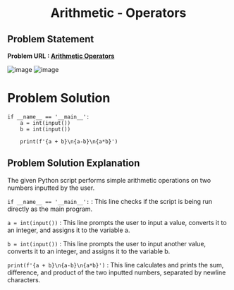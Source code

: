 <h1 align='center'>Arithmetic - Operators</h1>

## Problem Statement 
**Problem URL : [Arithmetic Operators](https://www.hackerrank.com/challenges/python-arithmetic-operators/problem?isFullScreen=true)**

![image](https://github.com/JawadSher/Python_Problems-HackerRank/assets/158135119/36882498-abf1-4e47-bb65-875a2f41ec97)
![image](https://github.com/JawadSher/Python_Problems-HackerRank/assets/158135119/d8c55930-f832-4377-b2d8-d116740f23a6)


# Problem Solution 
```
if __name__ == '__main__':
    a = int(input())
    b = int(input())
    
    print(f'{a + b}\n{a-b}\n{a*b}')
```

## Problem Solution Explanation
The given Python script performs simple arithmetic operations on two numbers inputted by the user.

```if __name__ == '__main__':``` : This line checks if the script is being run directly as the main program.

```a = int(input())``` : This line prompts the user to input a value, converts it to an integer, and assigns it to the variable a.

```b = int(input())``` : This line prompts the user to input another value, converts it to an integer, and assigns it to the variable b.

```print(f'{a + b}\n{a-b}\n{a*b}')``` : This line calculates and prints the sum, difference, and product of the two inputted numbers, separated by newline characters.

